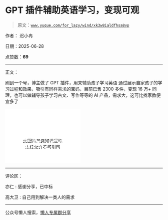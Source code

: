 # GPT 插件辅助英语学习，变现可观

> 原文：[`www.yuque.com/for_lazy/wind/xk3w8ialdfhsa8vp`](https://www.yuque.com/for_lazy/wind/xk3w8ialdfhsa8vp)

作者： 迟小冉

日期：2025-06-28

点赞数：**69**

* * *

正文：

刷到一个号，博主做了 GPT 插件，用来辅助孩子学习英语 通过展示自家孩子的学习过程和效果，吸引有同样需求的宝妈，目前已售 2300 多件，变现 16 万+
同理，也可以做辅导孩子学习古文、写作等等的 AI 产品，需求大，这可比找家教便宜多了

![](img/d4be2806c2b49c2df133e3341430cbe9.png "None")

* * *

评论区：

亦仁 : 感谢分享，已中标

高大卫 : 自己用到解决一类人的需求

* * *

公众号懒人搜索，[懒人专属群分享](https://lazybook.fun/#/blog/group)